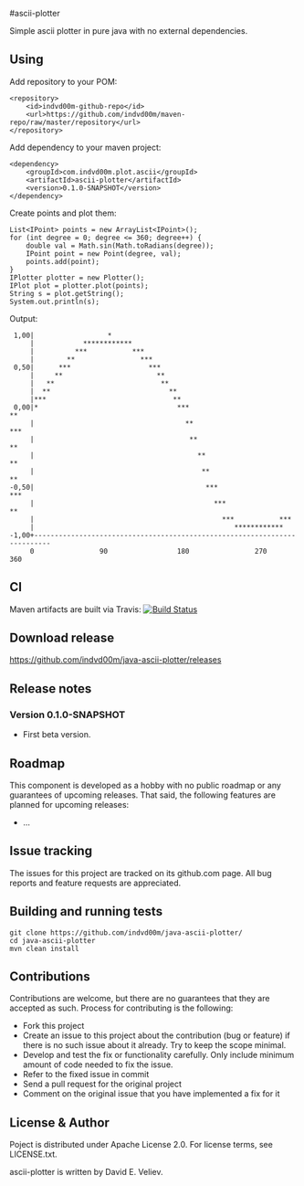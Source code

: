 #ascii-plotter

Simple ascii plotter in pure java with no external dependencies.


## Using
Add repository to your POM:

	<repository>
		<id>indvd00m-github-repo</id>
		<url>https://github.com/indvd00m/maven-repo/raw/master/repository</url>
	</repository>

Add dependency to your maven project:

	<dependency>
		<groupId>com.indvd00m.plot.ascii</groupId>
		<artifactId>ascii-plotter</artifactId>
		<version>0.1.0-SNAPSHOT</version>
	</dependency>

Create points and plot them:

	List<IPoint> points = new ArrayList<IPoint>();
	for (int degree = 0; degree <= 360; degree++) {
		double val = Math.sin(Math.toRadians(degree));
		IPoint point = new Point(degree, val);
		points.add(point);
	}
	IPlotter plotter = new Plotter();
	IPlot plot = plotter.plot(points);
	String s = plot.getString();
	System.out.println(s);

Output:

	 1,00|                  *                                                       
	     |            ************                                                  
	     |          ***           ***                                               
	     |        **                ***                                             
	 0,50|      ***                   ***                                           
	     |     **                       **                                          
	     |   **                          **                                         
	     |  **                             **                                       
	     |***                               **                                      
	 0,00|*                                  ***                                  **
	     |                                     **                               *** 
	     |                                      **                             **   
	     |                                        **                          **    
	     |                                         **                       **      
	-0,50|                                          ***                   ***       
	     |                                            ***                **         
	     |                                              ***           ***           
	     |                                                 ************             
	-1,00+--------------------------------------------------------------------------
	     0                90                 180                270              360

## CI
Maven artifacts are built via Travis: 
[![Build Status](https://travis-ci.org/indvd00m/java-ascii-plotter.svg?branch=master)](https://travis-ci.org/indvd00m/java-ascii-plotter)

## Download release

https://github.com/indvd00m/java-ascii-plotter/releases

## Release notes

### Version 0.1.0-SNAPSHOT
- First beta version.

## Roadmap

This component is developed as a hobby with no public roadmap or any guarantees of upcoming releases. That said, the following features are planned for upcoming releases:
- ...

## Issue tracking

The issues for this project are tracked on its github.com page. All bug reports and feature requests are appreciated. 

## Building and running tests
```
git clone https://github.com/indvd00m/java-ascii-plotter/
cd java-ascii-plotter
mvn clean install
```

## Contributions

Contributions are welcome, but there are no guarantees that they are accepted as such. Process for contributing is the following:
- Fork this project
- Create an issue to this project about the contribution (bug or feature) if there is no such issue about it already. Try to keep the scope minimal.
- Develop and test the fix or functionality carefully. Only include minimum amount of code needed to fix the issue.
- Refer to the fixed issue in commit
- Send a pull request for the original project
- Comment on the original issue that you have implemented a fix for it

## License & Author

Poject is distributed under Apache License 2.0. For license terms, see LICENSE.txt.

ascii-plotter is written by David E. Veliev.
